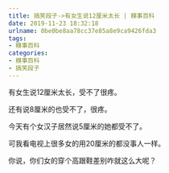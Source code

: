 ```yaml
---
title: 搞笑段子->有女生说12厘米太长 | 糗事百科
date: 2019-11-23 18:32:18
urlname: 0be0be8aa78cc37e85a8e9ca9426fda3
tags: 
- 糗事百科
categories:
- 糗事百科
- 搞笑段子
---
```

有女生说12厘米太长，受不了很疼。

还有说8厘米的也受不了，很疼。

今天有个女汉子居然说5厘米的她都受不了。

可我看电视上很多女的用20厘米的都没事人一样。

你说，你们女的穿个高跟鞋差别咋就这么大呢？



